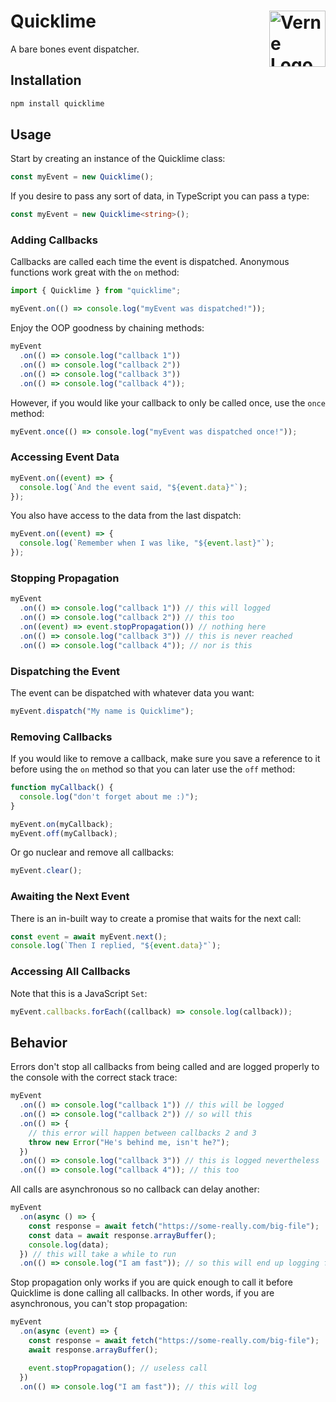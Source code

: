 # Quicklime <img src="https://i.imgur.com/MlEo9HD.png" alt="Verne Logo" width="90" height="90" align="right">

A bare bones event dispatcher.

## Installation

```bash
npm install quicklime
```

## Usage

Start by creating an instance of the Quicklime class:

```js
const myEvent = new Quicklime();
```

If you desire to pass any sort of data, in TypeScript you can pass a type:

```ts
const myEvent = new Quicklime<string>();
```

### Adding Callbacks

Callbacks are called each time the event is dispatched. Anonymous functions work great with the `on` method:

```ts
import { Quicklime } from "quicklime";

myEvent.on(() => console.log("myEvent was dispatched!"));
```

Enjoy the OOP goodness by chaining methods:

```ts
myEvent
  .on(() => console.log("callback 1"))
  .on(() => console.log("callback 2"))
  .on(() => console.log("callback 3"))
  .on(() => console.log("callback 4"));
```

However, if you would like your callback to only be called once, use the `once` method:

```ts
myEvent.once(() => console.log("myEvent was dispatched once!"));
```

### Accessing Event Data

```ts
myEvent.on((event) => {
  console.log(`And the event said, "${event.data}"`);
});
```

You also have access to the data from the last dispatch:

```ts
myEvent.on((event) => {
  console.log(`Remember when I was like, "${event.last}"`);
});
```

### Stopping Propagation

```ts
myEvent
  .on(() => console.log("callback 1")) // this will logged
  .on(() => console.log("callback 2")) // this too
  .on((event) => event.stopPropagation()) // nothing here
  .on(() => console.log("callback 3")) // this is never reached
  .on(() => console.log("callback 4")); // nor is this
```

### Dispatching the Event

The event can be dispatched with whatever data you want:

```ts
myEvent.dispatch("My name is Quicklime");
```

### Removing Callbacks

If you would like to remove a callback, make sure you save a reference to it before using the `on` method so that you can later use the `off` method:

```ts
function myCallback() {
  console.log("don't forget about me :)");
}

myEvent.on(myCallback);
myEvent.off(myCallback);
```

Or go nuclear and remove all callbacks:

```ts
myEvent.clear();
```

### Awaiting the Next Event

There is an in-built way to create a promise that waits for the next call:

```ts
const event = await myEvent.next();
console.log(`Then I replied, "${event.data}"`);
```

### Accessing All Callbacks

Note that this is a JavaScript `Set`:

```ts
myEvent.callbacks.forEach((callback) => console.log(callback));
```

## Behavior

Errors don't stop all callbacks from being called and are logged properly to the console with the correct stack trace:

```ts
myEvent
  .on(() => console.log("callback 1")) // this will be logged
  .on(() => console.log("callback 2")) // so will this
  .on(() => {
    // this error will happen between callbacks 2 and 3
    throw new Error("He's behind me, isn't he?");
  })
  .on(() => console.log("callback 3")) // this is logged nevertheless
  .on(() => console.log("callback 4")); // this too
```

All calls are asynchronous so no callback can delay another:

```ts
myEvent
  .on(async () => {
    const response = await fetch("https://some-really.com/big-file");
    const data = await response.arrayBuffer();
    console.log(data);
  }) // this will take a while to run
  .on(() => console.log("I am fast")); // so this will end up logging first
```

Stop propagation only works if you are quick enough to call it before Quicklime is done calling all callbacks. In other words, if you are asynchronous, you can't stop propagation:

```ts
myEvent
  .on(async (event) => {
    const response = await fetch("https://some-really.com/big-file");
    await response.arrayBuffer();

    event.stopPropagation(); // useless call
  })
  .on(() => console.log("I am fast")); // this will log
```
